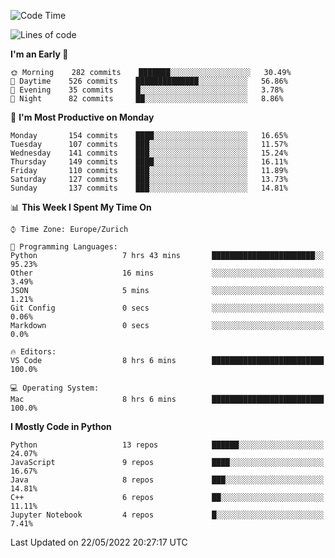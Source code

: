<!--START_SECTION:waka-->
![Code Time](http://img.shields.io/badge/Code%20Time-0%20secs-blue)

![Lines of code](https://img.shields.io/badge/From%20Hello%20World%20I%27ve%20Written-12%20Million%20lines%20of%20code-blue)

**I'm an Early 🐤** 

```text
🌞 Morning    282 commits    ███████░░░░░░░░░░░░░░░░░░   30.49% 
🌆 Daytime    526 commits    ██████████████░░░░░░░░░░░   56.86% 
🌃 Evening    35 commits     █░░░░░░░░░░░░░░░░░░░░░░░░   3.78% 
🌙 Night      82 commits     ██░░░░░░░░░░░░░░░░░░░░░░░   8.86%

```
📅 **I'm Most Productive on Monday** 

```text
Monday       154 commits    ████░░░░░░░░░░░░░░░░░░░░░   16.65% 
Tuesday      107 commits    ███░░░░░░░░░░░░░░░░░░░░░░   11.57% 
Wednesday    141 commits    ███░░░░░░░░░░░░░░░░░░░░░░   15.24% 
Thursday     149 commits    ████░░░░░░░░░░░░░░░░░░░░░   16.11% 
Friday       110 commits    ███░░░░░░░░░░░░░░░░░░░░░░   11.89% 
Saturday     127 commits    ███░░░░░░░░░░░░░░░░░░░░░░   13.73% 
Sunday       137 commits    ███░░░░░░░░░░░░░░░░░░░░░░   14.81%

```


📊 **This Week I Spent My Time On** 

```text
⌚︎ Time Zone: Europe/Zurich

💬 Programming Languages: 
Python                   7 hrs 43 mins       ███████████████████████░░   95.23% 
Other                    16 mins             ░░░░░░░░░░░░░░░░░░░░░░░░░   3.49% 
JSON                     5 mins              ░░░░░░░░░░░░░░░░░░░░░░░░░   1.21% 
Git Config               0 secs              ░░░░░░░░░░░░░░░░░░░░░░░░░   0.06% 
Markdown                 0 secs              ░░░░░░░░░░░░░░░░░░░░░░░░░   0.0%

🔥 Editors: 
VS Code                  8 hrs 6 mins        █████████████████████████   100.0%

💻 Operating System: 
Mac                      8 hrs 6 mins        █████████████████████████   100.0%

```

**I Mostly Code in Python** 

```text
Python                   13 repos            ██████░░░░░░░░░░░░░░░░░░░   24.07% 
JavaScript               9 repos             ████░░░░░░░░░░░░░░░░░░░░░   16.67% 
Java                     8 repos             ███░░░░░░░░░░░░░░░░░░░░░░   14.81% 
C++                      6 repos             ██░░░░░░░░░░░░░░░░░░░░░░░   11.11% 
Jupyter Notebook         4 repos             █░░░░░░░░░░░░░░░░░░░░░░░░   7.41%

```



 Last Updated on 22/05/2022 20:27:17 UTC
<!--END_SECTION:waka-->　　
